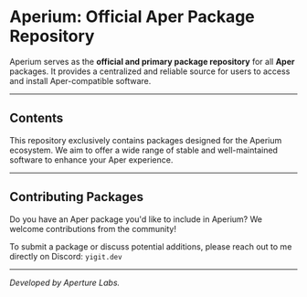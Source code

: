 # Aperium: Official Aper Package Repository

Aperium serves as the **official and primary package repository** for all **Aper** packages. It provides a centralized and reliable source for users to access and install Aper-compatible software.

---

## Contents

This repository exclusively contains packages designed for the Aperium ecosystem. We aim to offer a wide range of stable and well-maintained software to enhance your Aper experience.

---

## Contributing Packages

Do you have an Aper package you'd like to include in Aperium? We welcome contributions from the community!

To submit a package or discuss potential additions, please reach out to me directly on Discord: `yigit.dev`

---

*Developed by Aperture Labs.*
